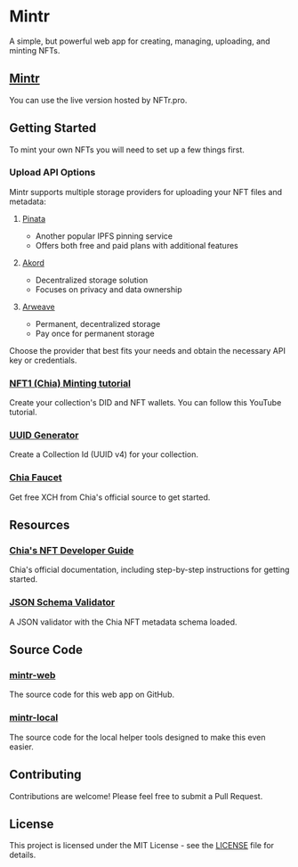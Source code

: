 # Mintr

A simple, but powerful web app for creating, managing, uploading, and minting NFTs.

## [Mintr](https://NFTr.pro/mintr)

You can use the live version hosted by NFTr.pro.

## Getting Started

To mint your own NFTs you will need to set up a few things first.

### Upload API Options

Mintr supports multiple storage providers for uploading your NFT files and metadata:

1. [Pinata](https://www.pinata.cloud/)
   - Another popular IPFS pinning service
   - Offers both free and paid plans with additional features

2. [Akord](https://akord.com/)
   - Decentralized storage solution
   - Focuses on privacy and data ownership

3. [Arweave](https://www.arweave.org/)
   - Permanent, decentralized storage
   - Pay once for permanent storage

Choose the provider that best fits your needs and obtain the necessary API key or credentials.

### [NFT1 (Chia) Minting tutorial](https://www.youtube.com/watch?v=582v0wSsoiU)

Create your collection's DID and NFT wallets. You can follow this YouTube tutorial.

### [UUID Generator](https://www.uuidgenerator.net/version4)

Create a Collection Id (UUID v4) for your collection.

### [Chia Faucet](https://faucet.chia.net/)

Get free XCH from Chia's official source to get started.

## Resources

### [Chia's NFT Developer Guide](https://devs.chia.net/guides/nft-developer-guide/)

Chia's official documentation, including step-by-step instructions for getting started.

### [JSON Schema Validator](https://jsonschemavalidator.net/s/0Aw7Bmlb)

A JSON validator with the Chia NFT metadata schema loaded.

## Source Code

### [mintr-web](https://github.com/NFTr/mintr-web)

The source code for this web app on GitHub.

### [mintr-local](https://github.com/NFTr/mintr-local)

The source code for the local helper tools designed to make this even easier.

## Contributing

Contributions are welcome! Please feel free to submit a Pull Request.

## License

This project is licensed under the MIT License - see the [LICENSE](LICENSE) file for details.
